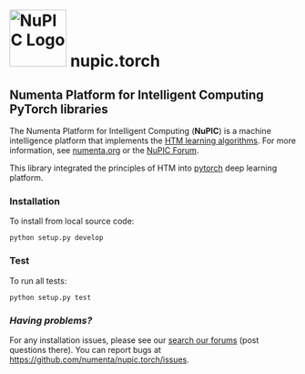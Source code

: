 # <img src="http://numenta.org/87b23beb8a4b7dea7d88099bfb28d182.svg" alt="NuPIC Logo" width=100/> nupic.torch
## Numenta Platform for Intelligent Computing PyTorch libraries

The Numenta Platform for Intelligent Computing (**NuPIC**) is a machine intelligence platform that implements the [HTM learning algorithms](https://numenta.com/resources/papers-videos-and-more/).  For more information, see [numenta.org](http://numenta.org) or the [NuPIC Forum](https://discourse.numenta.org/c/nupic).

This library integrated the principles of HTM into [pytorch](https://pytorch.org/) deep learning platform.

### Installation

To install from local source code:
    
    python setup.py develop

### Test

To run all tests:

    python setup.py test

### _Having problems?_

For any installation issues, please see our [search our forums](https://discourse.numenta.org/search?q=tag%3Ainstallation%20category%3A10) (post questions there). You can report bugs at https://github.com/numenta/nupic.torch/issues.



